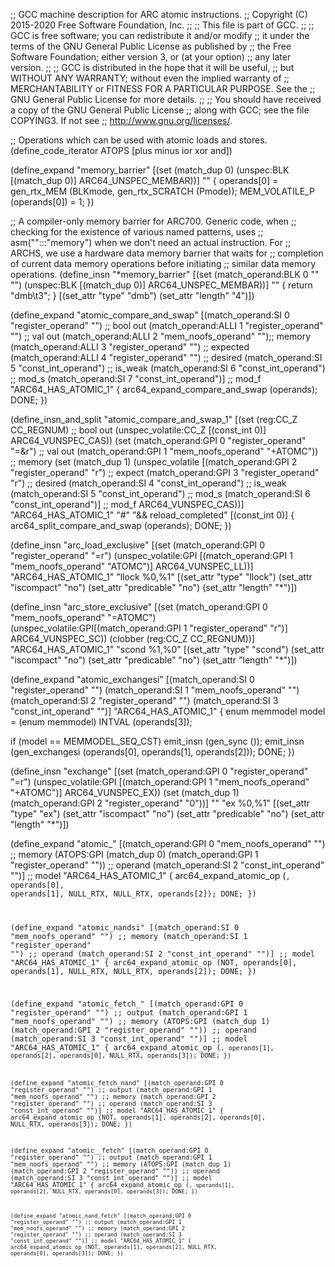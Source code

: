 ;; GCC machine description for ARC atomic instructions.
;; Copyright (C) 2015-2020 Free Software Foundation, Inc.
;;
;; This file is part of GCC.
;;
;; GCC is free software; you can redistribute it and/or modify
;; it under the terms of the GNU General Public License as published by
;; the Free Software Foundation; either version 3, or (at your option)
;; any later version.
;;
;; GCC is distributed in the hope that it will be useful,
;; but WITHOUT ANY WARRANTY; without even the implied warranty of
;; MERCHANTABILITY or FITNESS FOR A PARTICULAR PURPOSE.  See the
;; GNU General Public License for more details.
;;
;; You should have received a copy of the GNU General Public License
;; along with GCC; see the file COPYING3.  If not see
;; <http://www.gnu.org/licenses/>.

;; Operations which can be used with atomic loads and stores.
(define_code_iterator ATOPS [plus minus ior xor and])

(define_expand "memory_barrier"
  [(set (match_dup 0)
	(unspec:BLK [(match_dup 0)] ARC64_UNSPEC_MEMBAR))]
  ""
{
  operands[0] = gen_rtx_MEM (BLKmode, gen_rtx_SCRATCH (Pmode));
  MEM_VOLATILE_P (operands[0]) = 1;
})

;; A compiler-only memory barrier for ARC700.  Generic code, when
;; checking for the existence of various named patterns, uses
;; asm("":::"memory") when we don't need an actual instruction.  For
;; ARCHS, we use a hardware data memory barrier that waits for
;; completion of current data memory operations before initiating
;; similar data memory operations.
(define_insn "*memory_barrier"
  [(set (match_operand:BLK 0 "" "")
	(unspec:BLK [(match_dup 0)] ARC64_UNSPEC_MEMBAR))]
  ""
  {
       return "dmb\\t3";
  }
  [(set_attr "type" "dmb")
   (set_attr "length" "4")])

(define_expand "atomic_compare_and_swap<mode>"
  [(match_operand:SI 0 "register_operand" "")	;; bool out
   (match_operand:ALLI 1 "register_operand" "")	;; val out
   (match_operand:ALLI 2 "mem_noofs_operand" "");; memory
   (match_operand:ALLI 3 "register_operand" "")	;; expected
   (match_operand:ALLI 4 "register_operand" "")	;; desired
   (match_operand:SI 5 "const_int_operand")	;; is_weak
   (match_operand:SI 6 "const_int_operand")    	;; mod_s
   (match_operand:SI 7 "const_int_operand")]	;; mod_f
  "ARC64_HAS_ATOMIC_1"
{
  arc64_expand_compare_and_swap (operands);
  DONE;
})

(define_insn_and_split "atomic_compare_and_swap<mode>_1"
  [(set (reg:CC_Z CC_REGNUM)					;; bool out
	(unspec_volatile:CC_Z [(const_int 0)] ARC64_VUNSPEC_CAS))
   (set (match_operand:GPI 0 "register_operand"      "=&r")		;; val out
	(match_operand:GPI 1 "mem_noofs_operand"      "+ATOMC"))	;; memory
   (set (match_dup 1)
	(unspec_volatile
	  [(match_operand:GPI 2 "register_operand"     "r") ;; expect
	   (match_operand:GPI 3 "register_operand"     "r") ;; desired
	   (match_operand:SI 4 "const_int_operand")	;; is_weak
	   (match_operand:SI 5 "const_int_operand")	;; mod_s
	   (match_operand:SI 6 "const_int_operand")]	;; mod_f
	  ARC64_VUNSPEC_CAS))]
  "ARC64_HAS_ATOMIC_1"
  "#"
  "&& reload_completed"
  [(const_int 0)]
  {
    arc64_split_compare_and_swap (operands);
    DONE;
  })

(define_insn "arc_load_exclusive<mode>"
  [(set (match_operand:GPI 0 "register_operand" "=r")
	(unspec_volatile:GPI
	  [(match_operand:GPI 1 "mem_noofs_operand" "ATOMC")]
	  ARC64_VUNSPEC_LL))]
  "ARC64_HAS_ATOMIC_1"
  "llock<mcctab> %0,%1"
  [(set_attr "type" "llock")
   (set_attr "iscompact" "no")
   (set_attr "predicable" "no")
   (set_attr "length" "*")])

(define_insn "arc_store_exclusive<mode>"
  [(set (match_operand:GPI 0 "mem_noofs_operand"     "=ATOMC")
	(unspec_volatile:GPI[(match_operand:GPI 1 "register_operand" "r")]
			   ARC64_VUNSPEC_SC))
   (clobber (reg:CC_Z CC_REGNUM))]
  "ARC64_HAS_ATOMIC_1"
  "scond<mcctab> %1,%0"
  [(set_attr "type" "scond")
   (set_attr "iscompact" "no")
   (set_attr "predicable" "no")
   (set_attr "length" "*")])

(define_expand "atomic_exchangesi"
  [(match_operand:SI 0 "register_operand" "")
   (match_operand:SI 1 "mem_noofs_operand" "")
   (match_operand:SI 2 "register_operand" "")
   (match_operand:SI 3 "const_int_operand" "")]
  "ARC64_HAS_ATOMIC_1"
{
  enum memmodel model = (enum memmodel) INTVAL (operands[3]);

  if (model == MEMMODEL_SEQ_CST)
    emit_insn (gen_sync ());
  emit_insn (gen_exchangesi (operands[0], operands[1], operands[2]));
  DONE;
})

(define_insn "exchange<mode>"
  [(set (match_operand:GPI 0 "register_operand" "=r")
	(unspec_volatile:GPI [(match_operand:GPI 1 "mem_noofs_operand" "+ATOMC")]
			    ARC64_VUNSPEC_EX))
   (set (match_dup 1)
	(match_operand:GPI 2 "register_operand" "0"))]
  ""
  "ex<mcctab> %0,%1"
  [(set_attr "type" "ex")
   (set_attr "iscompact" "no")
   (set_attr "predicable" "no")
   (set_attr "length" "*")])

(define_expand "atomic_<optab><mode>"
  [(match_operand:GPI 0 "mem_noofs_operand" "")  ;; memory
   (ATOPS:GPI (match_dup 0)
	      (match_operand:GPI 1 "register_operand" "")) ;; operand
   (match_operand:SI 2 "const_int_operand" "")] ;; model
  "ARC64_HAS_ATOMIC_1"
{
  arc64_expand_atomic_op (<CODE>, operands[0], operands[1],
				NULL_RTX, NULL_RTX, operands[2]);
  DONE;
})

(define_expand "atomic_nandsi"
  [(match_operand:SI 0 "mem_noofs_operand" "")	;; memory
   (match_operand:SI 1 "register_operand" "")	;; operand
   (match_operand:SI 2 "const_int_operand" "")]	;; model
  "ARC64_HAS_ATOMIC_1"
{
 arc64_expand_atomic_op (NOT, operands[0], operands[1],
			    NULL_RTX, NULL_RTX, operands[2]);
 DONE;
})

(define_expand "atomic_fetch_<optab><mode>"
  [(match_operand:GPI 0 "register_operand" "")	;; output
   (match_operand:GPI 1 "mem_noofs_operand" "")	;; memory
   (ATOPS:GPI (match_dup 1)
	      (match_operand:GPI 2 "register_operand" "")) ;; operand
   (match_operand:SI 3 "const_int_operand" "")]	;; model
  "ARC64_HAS_ATOMIC_1"
{
  arc64_expand_atomic_op (<CODE>, operands[1], operands[2],
				operands[0], NULL_RTX, operands[3]);
  DONE;
})

(define_expand "atomic_fetch_nand<mode>"
  [(match_operand:GPI 0 "register_operand" "")	;; output
   (match_operand:GPI 1 "mem_noofs_operand" "")	;; memory
   (match_operand:GPI 2 "register_operand" "")	;; operand
   (match_operand:SI  3 "const_int_operand" "")]	;; model
  "ARC64_HAS_ATOMIC_1"
{
  arc64_expand_atomic_op (NOT, operands[1], operands[2],
			     operands[0], NULL_RTX, operands[3]);
  DONE;
})

(define_expand "atomic_<optab>_fetch<mode>"
  [(match_operand:GPI 0 "register_operand" "")	;; output
   (match_operand:GPI 1 "mem_noofs_operand" "")	;; memory
   (ATOPS:GPI (match_dup 1)
	      (match_operand:GPI 2 "register_operand" "")) ;; operand
   (match_operand:SI 3 "const_int_operand" "")]	;; model
  "ARC64_HAS_ATOMIC_1"
{
  arc64_expand_atomic_op (<CODE>, operands[1], operands[2],
				NULL_RTX, operands[0], operands[3]);
  DONE;
})

(define_expand "atomic_nand_fetch<mode>"
  [(match_operand:GPI 0 "register_operand" "")		;; output
   (match_operand:GPI 1 "mem_noofs_operand" "")		;; memory
   (match_operand:GPI 2 "register_operand" "")		;; operand
   (match_operand:SI 3 "const_int_operand" "")]	;; model
  "ARC64_HAS_ATOMIC_1"
{
  arc64_expand_atomic_op (NOT, operands[1], operands[2],
			     NULL_RTX, operands[0], operands[3]);
  DONE;
})

